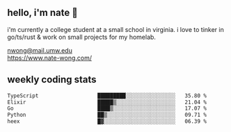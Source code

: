## hello, i'm nate 👋
i'm currently a college student at a small school in virginia. i love to tinker in go/ts/rust & work on small projects for my homelab.

nwong@mail.umw.edu <br/>
https://www.nate-wong.com/

## weekly coding stats
<!--START_SECTION:waka-->

```txt
TypeScript                   █████████░░░░░░░░░░░░░░░░   35.80 %
Elixir                       █████▒░░░░░░░░░░░░░░░░░░░   21.04 %
Go                           ████▒░░░░░░░░░░░░░░░░░░░░   17.07 %
Python                       ██▒░░░░░░░░░░░░░░░░░░░░░░   09.71 %
heex                         █▓░░░░░░░░░░░░░░░░░░░░░░░   06.39 %
```

<!--END_SECTION:waka-->
